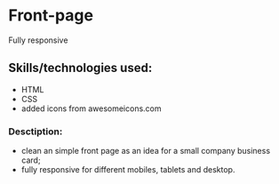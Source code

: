 # Front-page
Fully responsive

## Skills/technologies used:
- HTML <br>
- CSS <br>
- added icons from awesomeicons.com <br>


### Desctiption:
- clean an simple front page as an idea for a small company business card;
- fully responsive for different mobiles, tablets and desktop.
